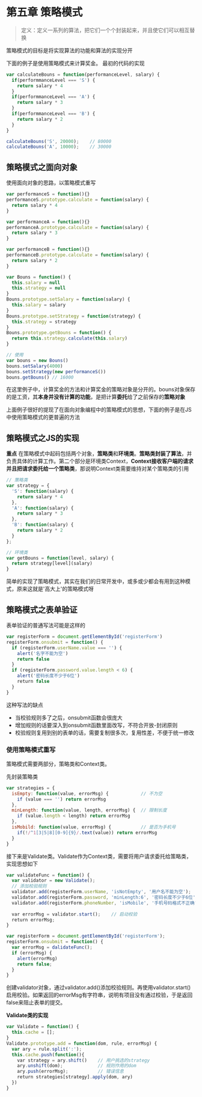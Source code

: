 # 第五章 策略模式

>定义：定义一系列的算法，把它们一个个封装起来，并且使它们可以相互替换

策略模式的目标是将实现算法的功能和算法的实现分开

下面的例子是使用策略模式来计算奖金。
最初的代码的实现
``` js
var calculateBouns = function(performanceLevel, salary) {
  if(performmanceLevel === 'S') {
    return salary * 4
  }
  if(performmanceLevel === 'A') {
    return salary * 3
  }
  if(performmanceLevel === 'B') {
    return salary * 2
  }
}

calculateBouns('S', 20000);    // 80000
calculateBouns('A', 10000);    // 30000
```

## 策略模式之面向对象

使用面向对象的思路，以策略模式重写
```js 
var performanceS = function(){}
performanceS.prototype.calculate = function(salary) {
  return salary * 4
}

var performanceA = function(){}
performanceA.prototype.calculate = function(salary) {
  return salary * 3
}

var performanceB = function(){}
performanceB.prototype.calculate = function(salary) {
  return salary * 2
}

var Bouns = function() {
  this.salary = null
  this.strategy = null
}
Bouns.prototype.setSalary = function(salary) {
  this.salary = salary
}
Bouns.prototype.setStrategy = function(strategy) {
  this.strategy = strategy
}
Bouns.prototype.getBouns = function() {
  return this.strategy.calculate(this.salary)
}

// 使用
var bouns = new Bouns()
bouns.setSalary(4000)
bouns.setStrategy(new performanceS())
bouns.getBouns() // 16000
```
在这里例子中，计算奖金的方法和计算奖金的策略对象是分开的。bouns对象保存的是工资，其**本身并没有计算的功能**，是把计算**委托**给了之前保存的**策略对象**

上面例子很好的提现了在面向对象编程中的策略模式的思想，下面的例子是在JS中使用策略模式的更普遍的方法


## 策略模式之JS的实现

**重点**
在策略模式中起码包括两个对象，**策略类**和**环境类**。**策略类封装了算法**，并负责具体的计算工作。第二个部分是环境类Context，**Context接收客户端的请求并且把请求委托给一个策略类**，那说明Context类需要维持对某个策略类的引用

``` js
// 策略类
var strategy = {
  'S': function(salary) {
    return salary * 4
  },
  'A': function(salary) {
    return salary * 3
  },
  'B': function(salary) {
    return salary * 2
  }
};

// 环境类
var getBouns = function(level, salary) {
  return strategy[level](salary)
}
```
简单的实现了策略模式，其实在我们的日常开发中，或多或少都会有用到这种模式，原来这就是'高大上'的策略模式呀

## 策略模式之表单验证
表单验证的普通写法可能是这样的
```js
var registerForm = document.getElementById('registerForm')
registerForm.onsubmit = function() {
  if (registerForm.userName.value === '') {
    alert('名字不能为空')
    return false
  }
  if (registerForm.password.value.length < 6) {
    alert('密码长度不少于6位')
    return false 
  }
}
```
这种写法的缺点
- 当校验规则多了之后，onsubmit函数会很庞大
- 增加规则的话要深入到onsubmit函数里面改写，不符合开放-封闭原则
- 校验规则复用到别的表单的话，需要复制很多次，复用性差，不便于统一修改

### 使用策略模式重写
策略模式需要两部分，策略类和Context类。

先封装策略类
```js
var strategies = {
  isEmpty: function(value, errorMsg) {            // 不为空
    if (value === '') return errorMsg
  },
  minLength: function(value, length, errorMsg) {  // 限制长度
    if (value.length < length) return errorMsg
  },
  isMobild: function(value, errorMsg) {           // 是否为手机号
    if(!/^1[3|5|8][0-9]{9}/.text(value)) return errorMsg
  }
}
```
接下来是Validate类。Validate作为Context类，需要将用户请求委托给策略类，实现思想如下
```js
var validateFunc = function() {
  var validator = new Validate();
  // 添加校验规则
  validator.add(registerForm.userName, 'isNotEmpty', '用户名不能为空');
  validator.add(registerForm.password, 'minLength:6', '密码长度不少于6位');
  validator.add(registerForm.phoneNumber, 'isMobile', '手机号码格式不正确');
  
  var errorMsg = validator.start();    // 启动校验
  return errorMsg;
}

var registerForm = document.getElementById('registerForm');
registerForm.onsubmit = function() {
  var errorMsg = dalidateFunc();
  if (errorMsg) {
    alert(errorMsg)
    return false;
  }
}
```
创建validator对象，通过validator.add()添加校验规则。再使用validator.start()启用校验。如果返回的errorMsg有字符串，说明有项目没有通过校验，于是返回false来阻止表单的提交。

**Validate类的实现**
```js
var Validate = function() {
  this.cache = [];
}
Validate.prototype.add = function(dom, rule, errorMsg) {
  var ary = rule.split(':');
  this.cache.push(function(){
    var strategy = ary.shift()    // 用户挑选的strategy
    ary.unshift(dom);             // 规则作用的dom
    ary.push(errorMsg);           // 错误信息
    return strategies[strategy].apply(dom, ary)
  })
}
```
